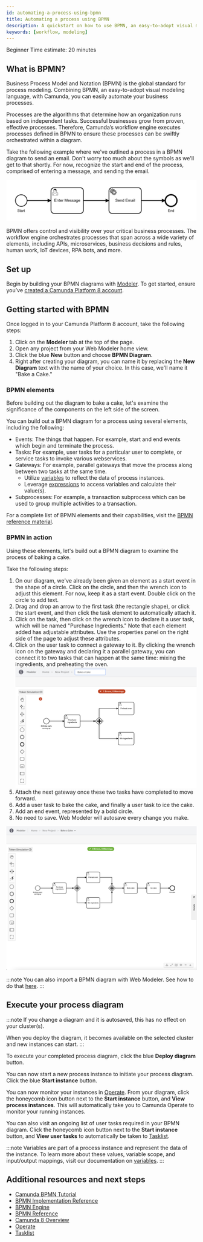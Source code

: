 ```yaml
---
id: automating-a-process-using-bpmn
title: Automating a process using BPMN
description: A quickstart on how to use BPMN, an easy-to-adopt visual modeling language, together with Camunda to automate your business processes.
keywords: [workflow, modeling]
---
```


<span class="badge badge--beginner">Beginner</span>
<span class="badge badge--medium">Time estimate: 20 minutes</span>

## What is BPMN?

Business Process Model and Notation (BPMN) is the global standard for process modeling. Combining BPMN, an easy-to-adopt visual modeling language, with Camunda, you can easily automate your business processes.

Processes are the algorithms that determine how an organization runs based on independent tasks. Successful businesses grow from proven, effective processes. Therefore, Camunda’s workflow engine executes processes defined in BPMN to ensure these processes can be swiftly orchestrated within a diagram.

Take the following example where we've outlined a process in a BPMN diagram to send an email. Don't worry too much about the symbols as we'll get to that shortly. For now, recognize the start and end of the process, comprised of entering a message, and sending the email.

![sending email bmmn diagram](./img/simple-bpmn-process.png)

BPMN offers control and visibility over your critical business processes. The workflow engine orchestrates processes that span across a wide variety of elements, including APIs, microservices, business decisions and rules, human work, IoT devices, RPA bots, and more.

## Set up

Begin by building your BPMN diagrams with [Modeler](../components/modeler/about-modeler.md).
To get started, ensure you’ve [created a Camunda Platform 8 account](/guides/create-account.md).

## Getting started with BPMN

Once logged in to your Camunda Platform 8 account, take the following steps:

1. Click on the **Modeler** tab at the top of the page.
2. Open any project from your Web Modeler home view.
3. Click the blue **New** button and choose **BPMN Diagram**.
4. Right after creating your diagram, you can name it by replacing the **New Diagram** text with the name of your choice. In this case, we'll name it "Bake a Cake."

### BPMN elements

Before building out the diagram to bake a cake, let's examine the significance of the components on the left side of the screen.

You can build out a BPMN diagram for a process using several elements, including the following:

- Events: The things that happen. For example, start and end events which begin and terminate the process.
- Tasks: For example, user tasks for a particular user to complete, or service tasks to invoke various webservices.
- Gateways: For example, parallel gateways that move the process along between two tasks at the same time.
  - Utilize [variables](../components/concepts/variables.md) to reflect the data of process instances.
  - Leverage [expressions](../components/concepts/expressions.md) to access variables and calculate their value(s).
- Subprocesses: For example, a transaction subprocess which can be used to group multiple activities to a transaction.

For a complete list of BPMN elements and their capabilities, visit the [BPMN reference material](../components/modeler/bpmn/bpmn.md).

### BPMN in action

Using these elements, let's build out a BPMN diagram to examine the process of baking a cake.

Take the following steps:

1. On our diagram, we've already been given an element as a start event in the shape of a circle. Click on the circle, and then the wrench icon to adjust this element. For now, keep it as a start event. Double click on the circle to add text.
2. Drag and drop an arrow to the first task (the rectangle shape), or click the start event, and then click the task element to automatically attach it.
3. Click on the task, then click on the wrench icon to declare it a user task, which will be named "Purchase Ingredients." Note that each element added has adjustable attributes. Use the properties panel on the right side of the page to adjust these attributes.
4. Click on the user task to connect a gateway to it. By clicking the wrench icon on the gateway and declaring it a parallel gateway, you can connect it to two tasks that can happen at the same time: mixing the ingredients, and preheating the oven.
   ![baking a cake bpmn sample](./img/bake-cake-bpmn.png)
5. Attach the next gateway once these two tasks have completed to move forward.
6. Add a user task to bake the cake, and finally a user task to ice the cake.
7. Add an end event, represented by a bold circle.
8. No need to save. Web Modeler will autosave every change you make.

![completed bpmn diagram](./img/complete-baking-cake-bpmn.png)

:::note
You can also import a BPMN diagram with Web Modeler. See how to do that [here](../components/modeler/web-modeler/import-diagram.md).
:::

## Execute your process diagram

:::note
If you change a diagram and it is autosaved, this has no effect on your cluster(s).

When you deploy the diagram, it becomes available on the selected cluster and new instances can start.
:::

To execute your completed process diagram, click the blue **Deploy diagram** button.

You can now start a new process instance to initiate your process diagram. Click the blue **Start instance** button.

You can now monitor your instances in [Operate](/components/operate/operate-introduction.md). From your diagram, click the honeycomb icon button next to the **Start instance** button, and **View process instances**. This will automatically take you to Camunda Operate to monitor your running instances.

You can also visit an ongoing list of user tasks required in your BPMN diagram. Click the honeycomb icon button next to the **Start instance** button, and **View user tasks** to automatically be taken to [Tasklist](/components/tasklist/introduction-to-tasklist.md).

:::note
Variables are part of a process instance and represent the data of the instance. To learn more about these values, variable scope, and input/output mappings, visit our documentation on [variables](../components/concepts/variables.md).
:::

## Additional resources and next steps

- [Camunda BPMN Tutorial](https://camunda.com/bpmn/)
- [BPMN Implementation Reference](https://docs.camunda.org/manual/latest/reference/bpmn20/)
- [BPMN Engine](https://camunda.com/products/camunda-platform/bpmn-engine/)
- [BPMN Reference](../components/modeler/bpmn/bpmn.md)
- [Camunda 8 Overview](https://bit.ly/3TjNEm7)
- [Operate](/components/operate/operate-introduction.md)
- [Tasklist](/components/tasklist/introduction-to-tasklist.md)
